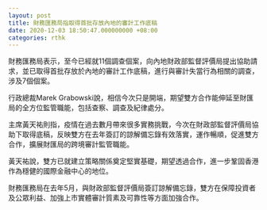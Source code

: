 ```yaml
---
layout: post
title: 財務匯務局指取得首批存放內地的審計工作底稿
date: 2020-12-03 18:50:47.000000000 +08:00
categories: rthk
---
```


財務匯務局表示，至今已經就11個調查個案，向內地財政部監督評價局提出協助請求，並已取得首批存放於內地的審計工作底稿，進行與審計失當行為相關的調查，涉及7個個案。

行政總裁Marek Grabowski說，相信今次只是開端，期望雙方合作能伸延至財匯局的全方位監管職能，包括查察、調查及紀律處分。

主席黃天祐則指，疫情在過去數月帶來很多實務挑戰，今次在財政部監督評價局協助下取得底稿，反映雙方在去年簽訂的諒解備忘錄有效落實，運作暢順，促進雙方合作，擴展財匯局的跨境審計監管職能。

黃天祐說，雙方已就建立策略關係奠定堅實基礎，期望透過合作，進一步鞏固香港作為穩健的國際金融中心的地位。

財務匯務局在去年5月，與財政部監督評價局簽訂諒解備忘錄，雙方在保障投資者及公眾利益、加強上市實體審計質素及可靠性等方面加強合作。
